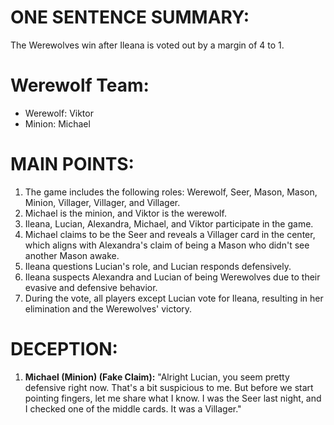 # ONE SENTENCE SUMMARY:
The Werewolves win after Ileana is voted out by a margin of 4 to 1.

# Werewolf Team:
- Werewolf: Viktor
- Minion: Michael

# MAIN POINTS:
1. The game includes the following roles: Werewolf, Seer, Mason, Mason, Minion, Villager, Villager, and Villager.
2. Michael is the minion, and Viktor is the werewolf.
3. Ileana, Lucian, Alexandra, Michael, and Viktor participate in the game.
4. Michael claims to be the Seer and reveals a Villager card in the center, which aligns with Alexandra's claim of being a Mason who didn't see another Mason awake.
5. Ileana questions Lucian's role, and Lucian responds defensively.
6. Ileana suspects Alexandra and Lucian of being Werewolves due to their evasive and defensive behavior.
7. During the vote, all players except Lucian vote for Ileana, resulting in her elimination and the Werewolves' victory.

# DECEPTION:
1. **Michael (Minion) (Fake Claim):** "Alright Lucian, you seem pretty defensive right now. That's a bit suspicious to me. But before we start pointing fingers, let me share what I know. I was the Seer last night, and I checked one of the middle cards. It was a Villager."